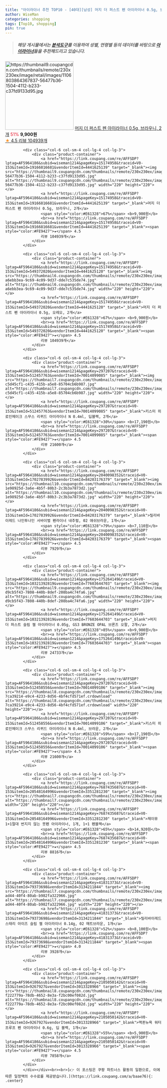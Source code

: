 ```yaml
---
title: "아이라이너 추천 TOP10 - [40대][남성] 머지 더 퍼스트 펜 아이라이너 0.5g, 브라우니, 2개"
author: WiseMan
categories: shopping
tags: [Top10, shopping]
pin: true
---
```


> ##### 해당 게시물에서는 [**분석도구**](https://itemscout.io/)를 이용하여 **성별**, **연령별** 등의 데이터를 바탕으로 [**아이라이너**](https://link.coupang.com/a/baae76)들을 추천해드리고 있습니다.
<div class="container"><div class="row">
            <div class="col-6 col-sm-4 col-lg-4 col-lg-3">
                <div class="product-container">
                    <a href="https://link.coupang.com/re/AFFSDP?lptag=AF5964186&subid=wiseman1214&pageKey=15174958&traceid=V0-153&itemId=19166816681&vendorItemId=4441625139" target="_blank"><img src="https://thumbnail9.coupangcdn.com/thumbnails/remote/230x230ex/image/retail/images/1106803864367837-56477b36-1504-4112-b233-c37fd9133d95.jpg" alt="https://thumbnail9.coupangcdn.com/thumbnails/remote/230x230ex/image/retail/images/1106803864367837-56477b36-1504-4112-b233-c37fd9133d95.jpg" width="220" height="220"></a>
                    <a href="https://link.coupang.com/re/AFFSDP?lptag=AF5964186&subid=wiseman1214&pageKey=15174958&traceid=V0-153&itemId=19166816681&vendorItemId=4441625139" target="_blank">머지 더 퍼스트 펜 아이라이너 0.5g, 브라우니, 2개</a>
                    <span style="color:#E61328">51%</span> <b>9,900원</b>
                    <br><a href="https://link.coupang.com/re/AFFSDP?lptag=AF5964186&subid=wiseman1214&pageKey=15174958&traceid=V0-153&itemId=19166816681&vendorItemId=4441625139" target="_blank"><span style="color:#FE9427">★</span> 4.5
                    리뷰 104939개</a>
                </div>
            </div>
            
            <div class="col-6 col-sm-4 col-lg-4 col-lg-3">
                <div class="product-container">
                    <a href="https://link.coupang.com/re/AFFSDP?lptag=AF5964186&subid=wiseman1214&pageKey=15174958&traceid=V0-153&itemId=19166816681&vendorItemId=4441625139" target="_blank"><img src="https://thumbnail9.coupangcdn.com/thumbnails/remote/230x230ex/image/retail/images/1106803864367837-56477b36-1504-4112-b233-c37fd9133d95.jpg" alt="https://thumbnail9.coupangcdn.com/thumbnails/remote/230x230ex/image/retail/images/1106803864367837-56477b36-1504-4112-b233-c37fd9133d95.jpg" width="220" height="220"></a>
                    <a href="https://link.coupang.com/re/AFFSDP?lptag=AF5964186&subid=wiseman1214&pageKey=15174958&traceid=V0-153&itemId=19166816681&vendorItemId=4441625139" target="_blank">머지 더 퍼스트 펜 아이라이너 0.5g, 브라우니, 2개</a>
                    <span style="color:#E61328">67%</span> <b>9,900원</b>
                    <br><a href="https://link.coupang.com/re/AFFSDP?lptag=AF5964186&subid=wiseman1214&pageKey=15174958&traceid=V0-153&itemId=19166816681&vendorItemId=4441625139" target="_blank"><span style="color:#FE9427">★</span> 4.5
                    리뷰 104939개</a>
                </div>
            </div>
            
            <div class="col-6 col-sm-4 col-lg-4 col-lg-3">
                <div class="product-container">
                    <a href="https://link.coupang.com/re/AFFSDP?lptag=AF5964186&subid=wiseman1214&pageKey=15174958&traceid=V0-153&itemId=549372020&vendorItemId=4441625120" target="_blank"><img src="https://thumbnail6.coupangcdn.com/thumbnails/remote/230x230ex/image/retail/images/4883352667342984-a6ebb3ea-9c69-4c09-9d37-dde7c535de74.jpg" alt="https://thumbnail6.coupangcdn.com/thumbnails/remote/230x230ex/image/retail/images/4883352667342984-a6ebb3ea-9c69-4c09-9d37-dde7c535de74.jpg" width="220" height="220"></a>
                    <a href="https://link.coupang.com/re/AFFSDP?lptag=AF5964186&subid=wiseman1214&pageKey=15174958&traceid=V0-153&itemId=549372020&vendorItemId=4441625120" target="_blank">머지 더 퍼스트 펜 아이라이너 0.5g, 오레오, 2개</a>
                    <span style="color:#E61328">67%</span> <b>9,900원</b>
                    <br><a href="https://link.coupang.com/re/AFFSDP?lptag=AF5964186&subid=wiseman1214&pageKey=15174958&traceid=V0-153&itemId=549372020&vendorItemId=4441625120" target="_blank"><span style="color:#FE9427">★</span> 4.5
                    리뷰 104939개</a>
                </div>
            </div>
            
            <div class="col-6 col-sm-4 col-lg-4 col-lg-3">
                <div class="product-container">
                    <a href="https://link.coupang.com/re/AFFSDP?lptag=AF5964186&subid=wiseman1214&pageKey=297207&traceid=V0-153&itemId=512457763&vendorItemId=70014099085" target="_blank"><img src="https://thumbnail7.coupangcdn.com/thumbnails/remote/230x230ex/image/retail/images/2528114362233806-c5d45cf1-c435-415b-a5e8-85704cb6b987.jpg" alt="https://thumbnail7.coupangcdn.com/thumbnails/remote/230x230ex/image/retail/images/2528114362233806-c5d45cf1-c435-415b-a5e8-85704cb6b987.jpg" width="220" height="220"></a>
                    <a href="https://link.coupang.com/re/AFFSDP?lptag=AF5964186&subid=wiseman1214&pageKey=297207&traceid=V0-153&itemId=512457763&vendorItemId=70014099085" target="_blank">키스미 히로인메이크 스무스 리퀴드 아이라이너 N 0.4ml, 딥블랙, 2개</a>
                    <span style="color:#E61328">30%</span> <b>17,190원</b>
                    <br><a href="https://link.coupang.com/re/AFFSDP?lptag=AF5964186&subid=wiseman1214&pageKey=297207&traceid=V0-153&itemId=512457763&vendorItemId=70014099085" target="_blank"><span style="color:#FE9427">★</span> 4.5
                    리뷰 21600개</a>
                </div>
            </div>
            
            <div class="col-6 col-sm-4 col-lg-4 col-lg-3">
                <div class="product-container">
                    <a href="https://link.coupang.com/re/AFFSDP?lptag=AF5964186&subid=wiseman1214&pageKey=2040098352&traceid=V0-153&itemId=17027839926&vendorItemId=84203176379" target="_blank"><img src="https://thumbnail10.coupangcdn.com/thumbnails/remote/230x230ex/image/retail/images/544779308053680-1e98925d-3a6e-4b5f-80b3-2c3b3a7873d2.jpg" alt="https://thumbnail10.coupangcdn.com/thumbnails/remote/230x230ex/image/retail/images/544779308053680-1e98925d-3a6e-4b5f-80b3-2c3b3a7873d2.jpg" width="220" height="220"></a>
                    <a href="https://link.coupang.com/re/AFFSDP?lptag=AF5964186&subid=wiseman1214&pageKey=2040098352&traceid=V0-153&itemId=17027839926&vendorItemId=84203176379" target="_blank">릴리바이레드 나인투나인 서바이벌 펜라이너 내추럴, 02 애쉬브라운, 1개</a>
                    <span style="color:#E61328">79%</span> <b>7,110원</b>
                    <br><a href="https://link.coupang.com/re/AFFSDP?lptag=AF5964186&subid=wiseman1214&pageKey=2040098352&traceid=V0-153&itemId=17027839926&vendorItemId=84203176379" target="_blank"><span style="color:#FE9427">★</span> 4.5
                    리뷰 7929개</a>
                </div>
            </div>
            
            <div class="col-6 col-sm-4 col-lg-4 col-lg-3">
                <div class="product-container">
                    <a href="https://link.coupang.com/re/AFFSDP?lptag=AF5964186&subid=wiseman1214&pageKey=175264149&traceid=V0-153&itemId=10321392819&vendorItemId=77603644703" target="_blank"><img src="https://thumbnail9.coupangcdn.com/thumbnails/remote/230x230ex/image/retail/images/200895641193803-d9cb5f43-7808-440b-8def-208ba4c74fa6.jpg" alt="https://thumbnail9.coupangcdn.com/thumbnails/remote/230x230ex/image/retail/images/200895641193803-d9cb5f43-7808-440b-8def-208ba4c74fa6.jpg" width="220" height="220"></a>
                    <a href="https://link.coupang.com/re/AFFSDP?lptag=AF5964186&subid=wiseman1214&pageKey=175264149&traceid=V0-153&itemId=10321392819&vendorItemId=77603644703" target="_blank">머지 더 퍼스트 슬림 젤 아이라이너 0.05g, GS3 BRONZE OPAL 브론즈 오팔, 2개</a>
                    <span style="color:#E61328">85%</span> <b>9,900원</b>
                    <br><a href="https://link.coupang.com/re/AFFSDP?lptag=AF5964186&subid=wiseman1214&pageKey=175264149&traceid=V0-153&itemId=10321392819&vendorItemId=77603644703" target="_blank"><span style="color:#FE9427">★</span> 4.5
                    리뷰 24733개</a>
                </div>
            </div>
            
            <div class="col-6 col-sm-4 col-lg-4 col-lg-3">
                <div class="product-container">
                    <a href="https://link.coupang.com/re/AFFSDP?lptag=AF5964186&subid=wiseman1214&pageKey=297207&traceid=V0-153&itemId=512458556&vendorItemId=70014099106" target="_blank"><img src="https://thumbnail8.coupangcdn.com/thumbnails/remote/230x230ex/image/retail/images/539223665302498-7ca39214-e9c4-4233-8d56-4bf4cfd571ef.crdownload" alt="https://thumbnail8.coupangcdn.com/thumbnails/remote/230x230ex/image/retail/images/539223665302498-7ca39214-e9c4-4233-8d56-4bf4cfd571ef.crdownload" width="220" height="220"></a>
                    <a href="https://link.coupang.com/re/AFFSDP?lptag=AF5964186&subid=wiseman1214&pageKey=297207&traceid=V0-153&itemId=512458556&vendorItemId=70014099106" target="_blank">키스미 히로인메이크 스무스 리퀴드 아이라이너 N 0.4ml, 브라운, 2개</a>
                    <span style="color:#E61328">59%</span> <b>17,190원</b>
                    <br><a href="https://link.coupang.com/re/AFFSDP?lptag=AF5964186&subid=wiseman1214&pageKey=297207&traceid=V0-153&itemId=512458556&vendorItemId=70014099106" target="_blank"><span style="color:#FE9427">★</span> 4.5
                    리뷰 21600개</a>
                </div>
            </div>
            
            <div class="col-6 col-sm-4 col-lg-4 col-lg-3">
                <div class="product-container">
                    <a href="https://link.coupang.com/re/AFFSDP?lptag=AF5964186&subid=wiseman1214&pageKey=7687435687&traceid=V0-153&itemId=20548164996&vendorItemId=3351281230" target="_blank"><img src="https://thumbnail7.coupangcdn.com/thumbnails/remote/230x230ex/image/vendor_inventory/8c54/542314b97934ca9660d8f09b4907f81c12539eb627b1e868127567d146c5.png" alt="https://thumbnail7.coupangcdn.com/thumbnails/remote/230x230ex/image/vendor_inventory/8c54/542314b97934ca9660d8f09b4907f81c12539eb627b1e868127567d146c5.png" width="220" height="220"></a>
                    <a href="https://link.coupang.com/re/AFFSDP?lptag=AF5964186&subid=wiseman1214&pageKey=7687435687&traceid=V0-153&itemId=20548164996&vendorItemId=3351281230" target="_blank">제이뮤 1+1절대 번지지 않는 붓펜 아이라이너, 1개, 1+1 펜블랙</a>
                    <span style="color:#E61328">65%</span> <b>14,920원</b>
                    <br><a href="https://link.coupang.com/re/AFFSDP?lptag=AF5964186&subid=wiseman1214&pageKey=7687435687&traceid=V0-153&itemId=20548164996&vendorItemId=3351281230" target="_blank"><span style="color:#FE9427">★</span> 4.5
                    리뷰 8816개</a>
                </div>
            </div>
            
            <div class="col-6 col-sm-4 col-lg-4 col-lg-3">
                <div class="product-container">
                    <a href="https://link.coupang.com/re/AFFSDP?lptag=AF5964186&subid=wiseman1214&pageKey=41831373&traceid=V0-153&itemId=79373698&vendorItemId=3134211844" target="_blank"><img src="https://thumbnail7.coupangcdn.com/thumbnails/remote/230x230ex/image/product/image/vendoritem/2019/07/04/3134211844/4251dabc-ad44-40f4-80ab-b982fa322966.jpg" alt="https://thumbnail7.coupangcdn.com/thumbnails/remote/230x230ex/image/product/image/vendoritem/2019/07/04/3134211844/4251dabc-ad44-40f4-80ab-b982fa322966.jpg" width="220" height="220"></a>
                    <a href="https://link.coupang.com/re/AFFSDP?lptag=AF5964186&subid=wiseman1214&pageKey=41831373&traceid=V0-153&itemId=79373698&vendorItemId=3134211844" target="_blank">릴리바이레드 스태리 아이즈 슬림 젤 아이라이너 0.14g, 02 매트브라운, 1개</a>
                    <span style="color:#E61328">52%</span> <b>8,100원</b>
                    <br><a href="https://link.coupang.com/re/AFFSDP?lptag=AF5964186&subid=wiseman1214&pageKey=41831373&traceid=V0-153&itemId=79373698&vendorItemId=3134211844" target="_blank"><span style="color:#FE9427">★</span> 4.0
                    리뷰 3928개</a>
                </div>
            </div>
            
            <div class="col-6 col-sm-4 col-lg-4 col-lg-3">
                <div class="product-container">
                    <a href="https://link.coupang.com/re/AFFSDP?lptag=AF5964186&subid=wiseman1214&pageKey=2105050142&traceid=V0-153&itemId=9267927&vendorItemId=3013328966" target="_blank"><img src="https://thumbnail8.coupangcdn.com/thumbnails/remote/230x230ex/image/retail/images/3282915372588776-f222779a-78db-4652-8e3a-f2bc00ef082d.jpg" alt="https://thumbnail8.coupangcdn.com/thumbnails/remote/230x230ex/image/retail/images/3282915372588776-f222779a-78db-4652-8e3a-f2bc00ef082d.jpg" width="220" height="220"></a>
                    <a href="https://link.coupang.com/re/AFFSDP?lptag=AF5964186&subid=wiseman1214&pageKey=2105050142&traceid=V0-153&itemId=9267927&vendorItemId=3013328966" target="_blank">맥퀸뉴욕 워터프루프 펜 아이라이너 0.6g, 딥 블랙, 1개</a>
                    <span style="color:#E61328">55%</span> <b>5,900원</b>
                    <br><a href="https://link.coupang.com/re/AFFSDP?lptag=AF5964186&subid=wiseman1214&pageKey=2105050142&traceid=V0-153&itemId=9267927&vendorItemId=3013328966" target="_blank"><span style="color:#FE9427">★</span> 4.5
                    리뷰 7858개</a>
                </div>
            </div>
            </div></div><br><br>[👉 이 포스팅은 쿠팡 파트너스 활동의 일환으로, 이에 따른 일정액의 수수료를 제공받습니다.](https://link.coupang.com/a/baae76){: .center}
